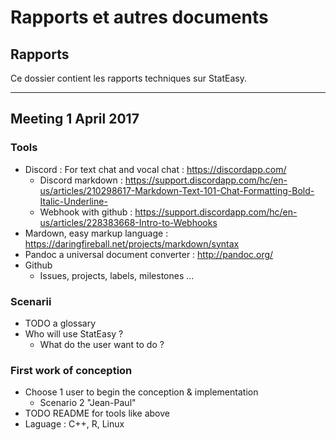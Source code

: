 # Rapports et autres documents

## Rapports

Ce dossier contient les rapports techniques sur StatEasy.  

---------------------------------------------------------

## Meeting 1 April 2017

### Tools

- Discord : For text chat and vocal chat : https://discordapp.com/
  - Discord markdown : https://support.discordapp.com/hc/en-us/articles/210298617-Markdown-Text-101-Chat-Formatting-Bold-Italic-Underline-
  - Webhook with github : https://support.discordapp.com/hc/en-us/articles/228383668-Intro-to-Webhooks
- Mardown, easy markup language : https://daringfireball.net/projects/markdown/syntax
- Pandoc a universal document converter : http://pandoc.org/
- Github
  - Issues, projects, labels, milestones ...

### Scenarii

- TODO a glossary
- Who will use StatEasy ?
  - What do the user want to do ?

### First work of conception

- Choose 1 user to begin the conception & implementation
  - Scenario 2 "Jean-Paul"
- TODO README for tools like above
- Laguage : C++, R, Linux
